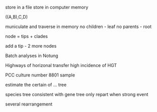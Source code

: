 store in a file
store in computer memory

((A,B),C,D)

municulate and traverse in memory 
no children - leaf
no parents - root

node = tips + clades

add a tip - 2 more nodes

Batch analyses in Notung

Highways of horizonal transfer high incidence of HGT

PCC culture number
8801 sample

estimate the certain of ... tree

species tree consistent with gene tree
only repart when strong event

several rearrangement


<!--stackedit_data:
eyJoaXN0b3J5IjpbLTE5Njk0NjQwNDIsLTI2MTg4OTExNywzND
U3MzYwNjUsLTEzNDIzMjI0MTcsLTEyMjA1NTEzNTddfQ==
-->